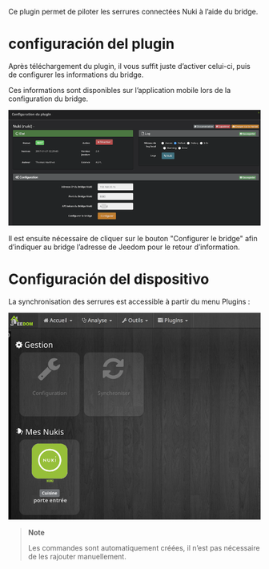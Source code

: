 Ce plugin permet de piloter les serrures connectées Nuki à l’aide du
bridge.

configuración del plugin
=======================

Après téléchargement du plugin, il vous suffit juste d’activer celui-ci,
puis de configurer les informations du bridge.

Ces informations sont disponibles sur l’application mobile lors de la
configuration du bridge.

![nuki1](./images/nuki1.png)

Il est ensuite nécessaire de cliquer sur le bouton "Configurer le
bridge" afin d’indiquer au bridge l’adresse de Jeedom pour le retour
d’information.

Configuración del dispositivo
=============================

La synchronisation des serrures est accessible à partir du menu Plugins
:

![nuki2](./images/nuki2.png)

> **Note**
>
> Les commandes sont automatiquement créées, il n’est pas nécessaire de
> les rajouter manuellement.
